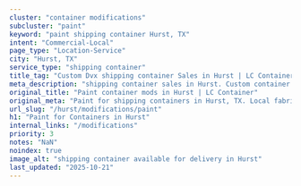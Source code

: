 ```yaml
---
cluster: "container modifications"
subcluster: "paint"
keyword: "paint shipping container Hurst, TX"
intent: "Commercial-Local"
page_type: "Location-Service"
city: "Hurst, TX"
service_type: "shipping container"
title_tag: "Custom Dvx shipping container Sales in Hurst | LC Container"
meta_description: "shipping container sales in Hurst. Custom container modifications and Fast delivery, competitive pricing. Serving modifications area. Quote ID: 1UM. Call (214) 524-4168 for your free quote today."
original_title: "Paint container mods in Hurst | LC Container"
original_meta: "Paint for shipping containers in Hurst, TX. Local fabrication & pro install. LC Container — Since 2003. Get a quote."
url_slug: "/hurst/modifications/paint"
h1: "Paint for Containers in Hurst"
internal_links: "/modifications"
priority: 3
notes: "NaN"
noindex: true
image_alt: "shipping container available for delivery in Hurst"
last_updated: "2025-10-21"
---
```


<!-- TODO: Add unique city/inventory copy, images, and internal links here. -->
